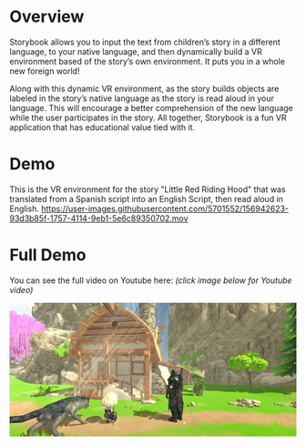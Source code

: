 # Overview
   Storybook allows you to input the text from children’s story in
   a different language, to your 
    native language, and then dynamically build a VR environment based of the story’s own environment.
    It puts you in a whole new foreign world!
	
  Along with this dynamic VR environment, as the story builds objects are labeled in the story’s 
  native language as the story is read aloud in your language. This will encourage a better comprehension 
  of the new language while the user participates in the story. All together, Storybook is a fun 
  VR application that has educational value tied with it.
  
# Demo
This is the VR environment for the story "Little Red Riding Hood" that was translated from a Spanish script into an English Script, then read aloud in English.
https://user-images.githubusercontent.com/5701552/156942623-93d3b85f-1757-4114-9eb1-5e6c89350702.mov

# Full Demo
You can see the full video on Youtube here:
  *(click image below for Youtube video)*

[![Youtube link](screenshot.png?raw=true "Title")](https://www.youtube.com/watch?v=xyXh163i9vE)
